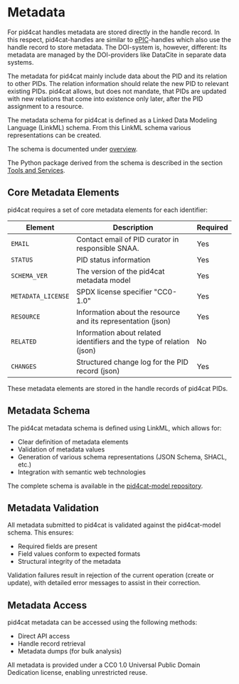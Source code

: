 # Metadata

For pid4cat handles metadata are stored directly in the handle record. In this respect, pid4cat-handles are similar to [ePIC](http://www.pidconsortium.net/)-handles which also use the handle record to store metadata. The DOI-system is, however, different: Its metadata are managed by the DOI-providers like DataCite in separate data systems.

The metadata for pid4cat mainly include data about the PID and its relation to other PIDs. The relation information should relate the new PID to relevant existing PIDs. pid4cat allows, but does not mandate, that PIDs are updated with new relations that come into existence only later, after the PID assignment to a resource.

The metadata schema for pid4cat is defined as a Linked Data Modeling Language (LinkML) schema. From this LinkML schema various representations can be created.

The schema is documented under [overview](./elements/overview.md).

The Python package derived from the schema is described in the section [Tools and Services](./tools.md).

## Core Metadata Elements

pid4cat requires a set of core metadata elements for each identifier:

| Element            | Description                                                           | Required |
| ------------------ | --------------------------------------------------------------------- | -------- |
| `EMAIL`            | Contact email of PID curator in responsible SNAA.                     | Yes      |
| `STATUS`           | PID status information                                                | Yes      |
| `SCHEMA_VER`       | The version of the pid4cat metadata model                             | Yes      |
| `METADATA_LICENSE` | SPDX license specifier "CC0-1.0"                                      | Yes      |
| `RESOURCE`         | Information about the resource and its representation (json)          | Yes      |
| `RELATED`          | Information about related identifiers and the type of relation (json) | No       |
| `CHANGES`          | Structured change log for the PID record (json)                       | Yes      |

These metadata elements are stored in the handle records of pid4cat PIDs.

## Metadata Schema

The pid4cat metadata schema is defined using LinkML, which allows for:

- Clear definition of metadata elements
- Validation of metadata values
- Generation of various schema representations (JSON Schema, SHACL, etc.)
- Integration with semantic web technologies

The complete schema is available in the [pid4cat-model repository](https://github.com/nfdi4cat/pid4cat-model).

## Metadata Validation

All metadata submitted to pid4cat is validated against the pid4cat-model schema. This ensures:

- Required fields are present
- Field values conform to expected formats
- Structural integrity of the metadata

Validation failures result in rejection of the current operation (create or update), with detailed error messages to assist in their correction.

## Metadata Access

pid4cat metadata can be accessed using the following methods:

- Direct API access
- Handle record retrieval
- Metadata dumps (for bulk analysis)

All metadata is provided under a CC0 1.0 Universal Public Domain Dedication license, enabling unrestricted reuse.
